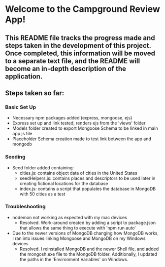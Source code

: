 # Welcome to the Campground Review App!

## This README file tracks the progress made and steps taken in the development of this project. Once completed, this information will be moved to a separate text file, and the README will become an in-depth description of the application.

## Steps taken so far:

### Basic Set Up
- Necessary npm packages added (express, mongoose, ejs)
- Express set up and link tested, renders ejs from the 'views' folder
- Models folder created to export Mongoose Schema to be linked in main app.js file
- Placeholder Schema creation made to test link between the app and mongodb

### Seeding
- Seed folder added containing:
    - cities.js: contains object data of cities in the United States
    - seedHelpers.js: contains places and descriptors to be used later in creating fictional locations for the database
    - index.js: contains a script that populates the database in MongoDB with 50 cities as a test

### Troubleshooting
- nodemon not working as expected with my mac devices
    - Resolved. Work-around created by adding a script to package.json that allows the same thing to execute with 'npm run auto'
- Due to the newer versions of MongoDB changing how MongoDB works, I ran into issues linking Mongoose and MongoDB on my Windows devices
    - Resolved. I reinstalled MongoDB and the newer Shell file, and added the mongosh.exe file to the MongoDB folder. Additionally, I updated the paths in the 'Environment Variables' on Windows.

